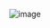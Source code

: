 ![image](https://github.com/BenjaHidalgo/Ejemplo_Git/assets/163451574/ae912913-9bdb-42a4-a046-e011a4642c7a)
